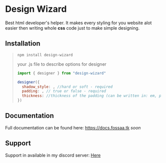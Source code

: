
# Design Wizard

Best html developer's helper. It makes every styling for you website alot easier then writing whole **css** code just to make simple designing.

## Installation


>```
>npm install design-wizard
>```
>
>your .js file to describe options for designer
>```js
>import { designer } from "design-wizard"
>
>designer({
>   shadow_style: , //hard or soft - required
>   padding: , // true or false - required
>   thickness: //thickness of the padding (can be written in: em, px...) - optional (if not described padding will  be 1em thick)      
>})
>```

## Documentation

Full documentation can be found here: https://docs.fossaa.tk *soon*

## Support

Support in available in my discord server: [Here](https://discord.gg/Zg9mZbGBMy) 

